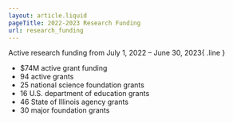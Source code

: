 ```yaml
---
layout: article.liquid
pageTitle: 2022-2023 Research Funding
url: research_funding
---
```

Active research funding from July 1, 2022 – June 30, 2023{ .line }

<ul class="stats no-bullets horizontal">
<li><span>$74M</span> active grant funding</li>
<li><span>94</span> active grants</li>
<li><span>25</span> national science foundation grants</li>
<li><span>16</span> U.S. department of education grants</li>
<li><span>46</span> State of Illinois agency grants</li>
<li><span>30</span> major foundation grants</li>
</ul>